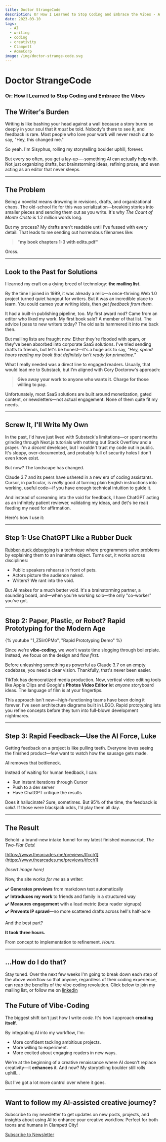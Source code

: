 ```yaml
---
title: Doctor StrangeCode
description: Or How I Learned to Stop Coding and Embrace the Vibes - A journey into AI-assisted creative workflows for writers and developers.
date: 2023-03-10
tags:
  - AI
  - writing
  - coding
  - creativity
  - Clampett
  - AcmeCorp
image: /img/doctor-strange-code.svg
---
```


# Doctor StrangeCode

### Or: How I Learned to Stop Coding and Embrace the Vibes

## The Writer's Burden

Writing is like bashing your head against a wall because a story burns so deeply in your soul that it _must_ be told. Nobody's there to see it, and feedback is rare. Most people who love your work will never reach out to say, "Hey, this changed me."

So yeah. I'm Sisyphus, rolling my storytelling boulder uphill, forever.

But every so often, you get a lay-up—-something _AI_ can actually help with. Not just organizing drafts, but brainstorming ideas, refining prose, and even acting as an editor that never sleeps.

---

## The Problem

Being a novelist means drowning in revisions, drafts, and organizational chaos. The old-school fix for this was serialization—breaking stories into smaller pieces and sending them out as you write. It's why _The Count of Monte Cristo_ is 1.2 million words long.

But my process? My drafts aren't readable until I've fussed with every detail. That leads to me sending out horrendous filenames like:

> **"my book chapters 1-3 with edits.pdf"**

Gross.

---

## Look to the Past for Solutions

I learned my craft on a dying breed of technology: **the mailing list.**

By the time I joined in 1999, it was already a relic—a once-thriving Web 1.0 project turned quiet hangout for writers. But it was an incredible place to learn. You could cameo your writing idols, then _get feedback from them._

It had a built-in publishing pipeline, too. My first award nod? Came from an editor who liked my work. My first book sale? A member of that list. The advice I pass to new writers today? The old salts hammered it into me back then.

But mailing lists are fraught now. Either they're flooded with spam, or they've been absorbed into corporate SaaS solutions. I've tried sending drafts to friends, but let's be honest—it's a huge ask to say, _"Hey, spend hours reading my book that definitely isn't ready for primetime."_

What I really needed was a direct line to engaged readers. Usually, that would lead me to Substack, but I'm aligned with Cory Doctorow's approach:

> **Give away your work to anyone who wants it. Charge for those willing to pay.**

Unfortunately, most SaaS solutions are built around monetization, gated content, or newsletters—not actual engagement. None of them quite fit my needs.

---

## Screw It, I'll Write My Own

In the past, I'd have just lived with Substack's limitations—or spent months grinding through Next.js tutorials with nothing but Stack Overflow and a prayer. I'm a _decent_ developer, but I wouldn't trust my code out in public. It's sloppy, over-documented, and probably full of security holes I don't even know exist.

But now? The landscape has changed.

Claude 3.7 and its peers have ushered in a new era of coding assistants. Cursor, in particular, is _really_ good at turning plain English instructions into working, useful code—if you have enough technical intuition to guide it.

And instead of screaming into the void for feedback, I have ChatGPT acting as an infinitely patient reviewer, validating my ideas, and (let's be real) feeding my need for affirmation.

Here's how I use it:

---

## Step 1: Use ChatGPT Like a Rubber Duck

[Rubber-duck debugging](https://en.wikipedia.org/wiki/Rubber_duck_debugging) is a technique where programmers solve problems by explaining them to an inanimate object. Turns out, it works across disciplines:

- Public speakers rehearse in front of pets.
- Actors picture the audience naked.
- Writers? We rant into the void.

But AI makes for a much better void. It's a brainstorming partner, a sounding board, and—when you're working solo—the only "co-worker" you've got.

---

## Step 2: Paper, Plastic, or Robot? Rapid Prototyping for the Modern Age

{% youtube "1_Z5iir0PMo", "Rapid Prototyping Demo" %}

Since we're **vibe-coding**, we won't waste time slogging through boilerplate. Instead, we focus on the design and flow _first._

Before unleashing something as powerful as Claude 3.7 on an empty codebase, you need a clear vision. Thankfully, that's never been easier.

TikTok has democratized media production. Now, vertical video editing tools like Apple Clips and Google's **Photos Video Editor** let _anyone_ storyboard ideas. The language of film is at your fingertips.

This approach isn't new—high-functioning teams have been doing it forever. I've seen architecture diagrams built in LEGO. Rapid prototyping lets you refine concepts before they turn into full-blown development nightmares.

---

## Step 3: Rapid Feedback—Use the AI Force, Luke

Getting feedback on a project is like pulling teeth. Everyone loves seeing the finished product—few want to watch how the sausage gets made.

AI removes that bottleneck.

Instead of waiting for human feedback, I can:

- Run instant iterations through Cursor
- Push to a dev server
- Have ChatGPT critique the results

Does it hallucinate? Sure, sometimes. But 95% of the time, the feedback is _solid._ If those were blackjack odds, I'd play them all day.

---

## The Result

Behold: a brand-new intake funnel for my latest finished manuscript, _The Two-Flat Cats_!

[https://www.thearcades.me/previews/tfcch1](https://www.thearcades.me/previews/tfcch1)

_(Insert image here)_

Now, the site works _for me_ as a writer:

✔️ **Generates previews** from markdown text automatically  
✔️ **Introduces my work** to friends and family in a structured way  
✔️ **Measures engagement** with a lead metric (beta reader signups)  
✔️ **Prevents IP sprawl**—no more scattered drafts across hell's half-acre

And the best part?

**It took three hours.**

From concept to implementation to refinement. _Hours._

---

## ...How do I do that?
Stay tuned. Over the next few weeks I'm going to break down each step of the above workflow so that anyone, regardless of their coding experience, can reap the benefits of the vibe coding revolution. Click below to join my mailing list, or follow me on [linkedin](https://www.linkedin.com/in/austen-tucker-0968a914/)

## The Future of Vibe-Coding

The biggest shift isn't just how I write _code._ It's how I approach **creating itself.**

By integrating AI into my workflow, I'm:

- More confident tackling ambitious projects.
- More willing to experiment.
- More excited about engaging readers in new ways.

We're at the beginning of a creative renaissance where AI doesn't replace creativity—it **enhances** it. And now? My storytelling boulder still rolls uphill…

But I've got a lot more control over where it goes.

---

<div class="bg-gradient-to-br from-arcades-blue/10 to-blue-100 dark:from-blue-900/20 dark:to-blue-900/10 p-8 rounded-xl shadow-medium dark:shadow-dark-medium border-2 border-transparent hover:border-arcades-blue dark:hover:border-blue-500 transition-all duration-300 mt-8">
  <h2 class="text-2xl font-display font-bold mb-4 text-arcades-blue dark:text-blue-300">Want to follow my AI-assisted creative journey?</h2>
  <p class="text-gray-700 dark:text-gray-300 mb-6">
    Subscribe to my newsletter to get updates on new posts, projects, and insights about using AI to enhance your creative workflow. Perfect for both toons and humans in Clampett City!
  </p>
  <div class="text-center">
    <a href="/#subscription-form" class="btn btn-primary">Subscribe to Newsletter</a>
  </div>
</div>

